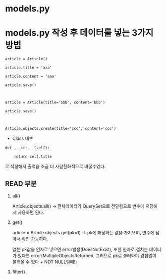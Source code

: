 # models.py



# models.py 작성 후 데이터를 넣는 3가지 방법

```django
article = Article()

article.title = 'aaa'

article.content = 'aaa'

article.save()



article = Article(title='bbb', content='bbb')

article.save()



Article.objects.create(title='ccc', content='ccc')
```



- Class 내부

```django
def _ _str_ _(self):

	return self.title
```

로 작성해서 출력을 조금 더 사람친화적으로 바꿀수있다.



## READ 부분

1. all()

   Article.objects.all()  -> 전체데이터가 QuerySet으로 전달됨으로 변수에 저장해서 사용하면 된다.

2. get()

   article = Article.objects.get(pk=1)  ->  pk에 해당하는 값을 가져오며, 변수에 담아서 확인 가능하다.

   없는 pk값을 인자로 넣으면 error발생(DoesNotExist), 또한 인자로 겹치는 데이터가 있다면 error(MultipleObjectsReturned, 그러므로 pk로 불러와야 겹침없이 불러올 수 있다 + NOT NULL일때!)

3. filter()









